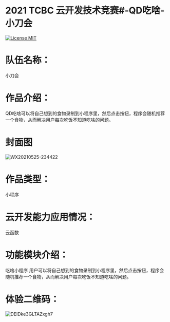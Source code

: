 2021 TCBC 云开发技术竞赛#-QD吃啥-小刀会
==============

[![License MIT](https://img.shields.io/badge/license-MIT-green.svg?style=flat)](https://github.com/onefboy/FFCache/blob/master/LICENSE)&nbsp;

队伍名称：
==============
小刀会


作品介绍：
==============
QD吃啥可以将自己想到的食物录制到小程序里，然后点击按钮，程序会随机推荐一个食物，从而解决用户每次吃饭不知道吃啥的问题。


封面图
==============
![WX20210525-234422](https://user-images.githubusercontent.com/21008041/119530678-d1b59280-bdb5-11eb-82cb-f1f669f2008e.png)


作品类型：
==============
小程序


云开发能力应用情况：
==============
云函数


功能模块介绍：
==============
吃啥小程序
用户可以将自己想到的食物录制到小程序里，然后点击按钮，程序会随机推荐一个食物，从而解决用户每次吃饭不知道吃啥的问题。


体验二维码：
==============
![DElDke3GLTAZxgh7](https://user-images.githubusercontent.com/21008041/119530791-ec880700-bdb5-11eb-8ae1-3b5b7740152e.jpg)
